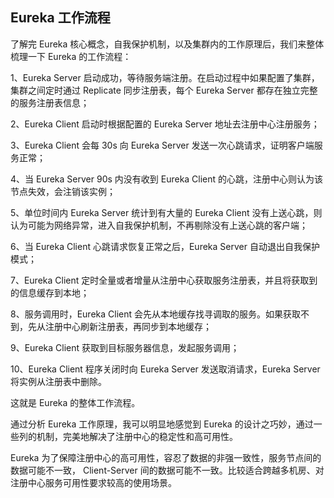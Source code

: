 ## Eureka 工作流程
了解完 Eureka 核心概念，自我保护机制，以及集群内的工作原理后，我们来整体梳理一下 Eureka 的工作流程：

1、Eureka Server 启动成功，等待服务端注册。在启动过程中如果配置了集群，集群之间定时通过 Replicate 同步注册表，每个 Eureka Server 都存在独立完整的服务注册表信息；

2、Eureka Client 启动时根据配置的 Eureka Server 地址去注册中心注册服务；

3、Eureka Client 会每 30s 向 Eureka Server 发送一次心跳请求，证明客户端服务正常；

4、当 Eureka Server 90s 内没有收到 Eureka Client 的心跳，注册中心则认为该节点失效，会注销该实例；

5、单位时间内 Eureka Server 统计到有大量的 Eureka Client 没有上送心跳，则认为可能为网络异常，进入自我保护机制，不再剔除没有上送心跳的客户端；

6、当 Eureka Client 心跳请求恢复正常之后，Eureka Server 自动退出自我保护模式；

7、Eureka Client 定时全量或者增量从注册中心获取服务注册表，并且将获取到的信息缓存到本地；

8、服务调用时，Eureka Client 会先从本地缓存找寻调取的服务。如果获取不到，先从注册中心刷新注册表，再同步到本地缓存；

9、Eureka Client 获取到目标服务器信息，发起服务调用；

10、Eureka Client 程序关闭时向 Eureka Server 发送取消请求，Eureka Server 将实例从注册表中删除。

这就是 Eureka 的整体工作流程。

通过分析 Eureka 工作原理，我可以明显地感觉到 Eureka 的设计之巧妙，通过一些列的机制，完美地解决了注册中心的稳定性和高可用性。

Eureka 为了保障注册中心的高可用性，容忍了数据的非强一致性，服务节点间的数据可能不一致， Client-Server 间的数据可能不一致。比较适合跨越多机房、对注册中心服务可用性要求较高的使用场景。